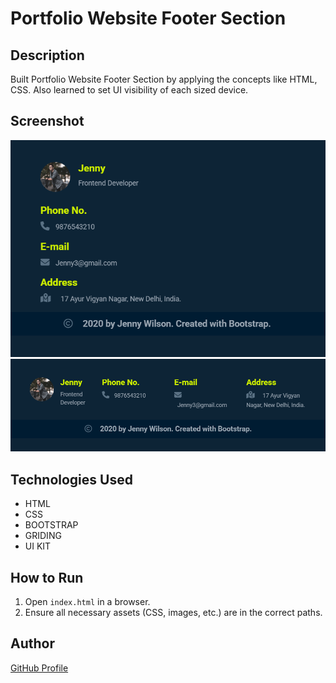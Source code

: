 # Portfolio Website Footer Section



## Description
Built Portfolio Website Footer Section by applying the concepts like HTML, CSS. Also learned to set UI visibility of each sized device.

## Screenshot
![Project Screenshot](screenshot.png) 
![Project Screenshot](screenshot2.png) 

## Technologies Used
- HTML
- CSS
- BOOTSTRAP
- GRIDING
- UI KIT


## How to Run
1. Open `index.html` in a browser.
2. Ensure all necessary assets (CSS, images, etc.) are in the correct paths.

## Author
[GitHub Profile](https://github.com/TRINITY2498)